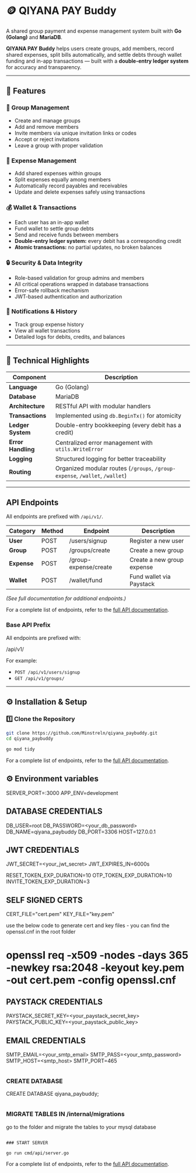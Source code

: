 # 🪙 QIYANA PAY Buddy

A shared group payment and expense management system built with **Go (Golang)** and **MariaDB**.

**QIYANA PAY Buddy** helps users create groups, add members, record shared expenses, split bills automatically, and settle debts through wallet funding and in-app transactions — built with a **double-entry ledger system** for accuracy and transparency.

---

## 🚀 Features

### 👥 Group Management

- Create and manage groups
- Add and remove members
- Invite members via unique invitation links or codes
- Accept or reject invitations
- Leave a group with proper validation

### 💸 Expense Management

- Add shared expenses within groups
- Split expenses equally among members
- Automatically record payables and receivables
- Update and delete expenses safely using transactions

### 💰 Wallet & Transactions

- Each user has an in-app wallet
- Fund wallet to settle group debts
- Send and receive funds between members
- **Double-entry ledger system:** every debit has a corresponding credit
- **Atomic transactions:** no partial updates, no broken balances

### 🔒 Security & Data Integrity

- Role-based validation for group admins and members
- All critical operations wrapped in database transactions
- Error-safe rollback mechanism
- JWT-based authentication and authorization

### 🧾 Notifications & History

- Track group expense history
- View all wallet transactions
- Detailed logs for debits, credits, and balances

---

## 🧠 Technical Highlights

| Component          | Description                                                                  |
| ------------------ | ---------------------------------------------------------------------------- |
| **Language**       | Go (Golang)                                                                  |
| **Database**       | MariaDB                                                                      |
| **Architecture**   | RESTful API with modular handlers                                            |
| **Transactions**   | Implemented using `db.BeginTx()` for atomicity                               |
| **Ledger System**  | Double-entry bookkeeping (every debit has a credit)                          |
| **Error Handling** | Centralized error management with `utils.WriteError`                         |
| **Logging**        | Structured logging for better traceability                                   |
| **Routing**        | Organized modular routes (`/groups`, `/group-expense`, `/wallet`, `/wallet`) |

---

## API Endpoints

All endpoints are prefixed with `/api/v1/`.

| Category    | Method | Endpoint              | Description                |
| ----------- | ------ | --------------------- | -------------------------- |
| **User**    | POST   | /users/signup         | Register a new user        |
| **Group**   | POST   | /groups/create        | Create a new group         |
| **Expense** | POST   | /group-expense/create | Create a new group expense |
| **Wallet**  | POST   | /wallet/fund          | Fund wallet via Paystack   |

_(See full documentation for additional endpoints.)_

For a complete list of endpoints, refer to the [full API documentation](https://www.postman.com/subsum/workspace/qiyana-pay-buddy/collection/27481035-95a3be19-490f-41d7-9306-47523513a7bc?action=share&creator=27481035&active-environment=27481035-6df19659-b8cc-4884-a786-3941fb0771b1).

### **Base API Prefix**

All endpoints are prefixed with:

/api/v1/

For example:

- `POST /api/v1/users/signup`
- `GET /api/v1/groups/`

---

## ⚙️ Installation & Setup

### 1️⃣ Clone the Repository

```bash
git clone https://github.com/Minstreln/qiyana_paybuddy.git
cd qiyana_paybuddy

go mod tidy

```

For a complete list of endpoints, refer to the [full API documentation](https://www.postman.com/subsum/workspace/qiyana-pay-buddy/collection/27481035-95a3be19-490f-41d7-9306-47523513a7bc?action=share&creator=27481035&active-environment=27481035-6df19659-b8cc-4884-a786-3941fb0771b1).

## ⚙️ Environment variables

SERVER_PORT=:3000
APP_ENV=development

## DATABASE CREDENTIALS

DB_USER=root
DB_PASSWORD=<your_db_password>
DB_NAME=qiyana_paybuddy
DB_PORT=3306
HOST=127.0.0.1

## JWT CREDENTIALS

JWT_SECRET=<your_jwt_secret>
JWT_EXPIRES_IN=6000s

RESET_TOKEN_EXP_DURATION=10
OTP_TOKEN_EXP_DURATION=10
INVITE_TOKEN_EXP_DURATION=3

## SELF SIGNED CERTS

CERT_FILE="cert.pem"
KEY_FILE="key.pem"

use the below code to generate cert and key files - you can find the openssl.cnf in the root folder

# openssl req -x509 -nodes -days 365 -newkey rsa:2048 -keyout key.pem -out cert.pem -config openssl.cnf

## PAYSTACK CREDENTIALS

PAYSTACK_SECRET_KEY=<your_paystack_secret_key>
PAYSTACK_PUBLIC_KEY=<your_paystack_public_key>

## EMAIL CREDENTIALS

SMTP_EMAIL=<your_smtp_email>
SMTP_PASS=<your_smtp_password>
SMTP_HOST=<smtp_host>
SMTP_PORT=465

```

```

### CREATE DATABASE

CREATE DATABASE qiyana_paybuddy;

```

```

### MIGRATE TABLES IN /internal/migrations

go to the folder and migrate the tables to your mysql database

```

### START SERVER

go run cmd/api/server.go
```

For a complete list of endpoints, refer to the [full API documentation](https://www.postman.com/subsum/workspace/qiyana-pay-buddy/collection/27481035-95a3be19-490f-41d7-9306-47523513a7bc?action=share&creator=27481035&active-environment=27481035-6df19659-b8cc-4884-a786-3941fb0771b1).
